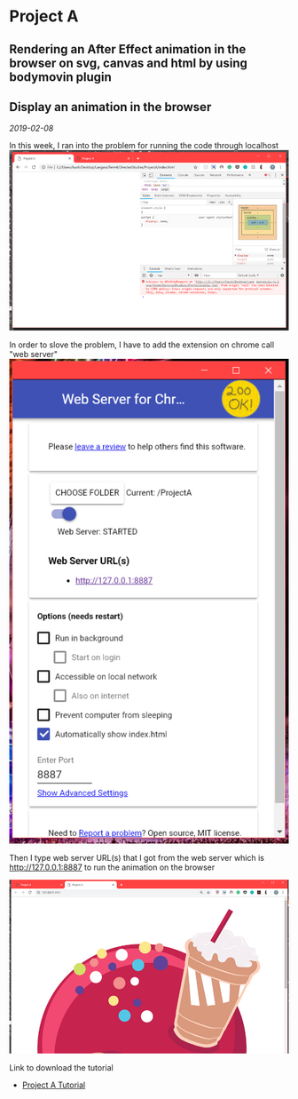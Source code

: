# Project A 
## Rendering an After Effect animation in the browser on svg, canvas and html by using bodymovin plugin
## Display an animation in the browser
*2019-02-08*

In this week, I ran into the problem for running the code through localhost 
![localhost](/images/W5-5.jpg)

In order to slove the problem, I have to add the extension on chrome call "web server" 
![webserver](/images/W5-6.jpg)

Then I type web server URL(s) that I got from the web server which is http://127.0.0.1:8887
to run the animation on the browser

[![VideoFinal](/images/W5-7.jpg)](https://vimeo.com/316041241)

Link to download the tutorial 
- [Project A Tutorial](https://drive.google.com/open?id=1kV_Noon4DpFNrCrNjQF6kW1QQGu6O8M9)
